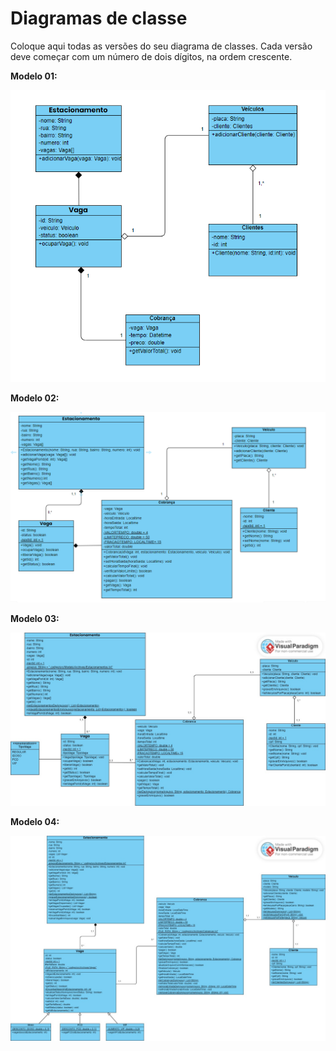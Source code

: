 # Diagramas de classe
Coloque aqui todas as versões do seu diagrama de classes. Cada versão deve começar com um número de dois dígitos, na ordem crescente.

**Modelo 01:**

![Diagrama de Classe 01 - Estacionamento](/docs/diagramas/DiagramaEstacionamento.png)

**Modelo 02:**

![Diagrama de Classe 02 - Estacionamento](/docs/diagramas/DiagramaEstacionamento02.png)

**Modelo 03:**

![Diagrama de Classe 03 - Estacionamento](/docs/diagramas/Diagrama%20Estacionamento03.jpg)

**Modelo 04:**

![Diagrama de Classe 4 - Estacionamento](/docs/diagramas/DiagramaEstacionamento04.jpg)
